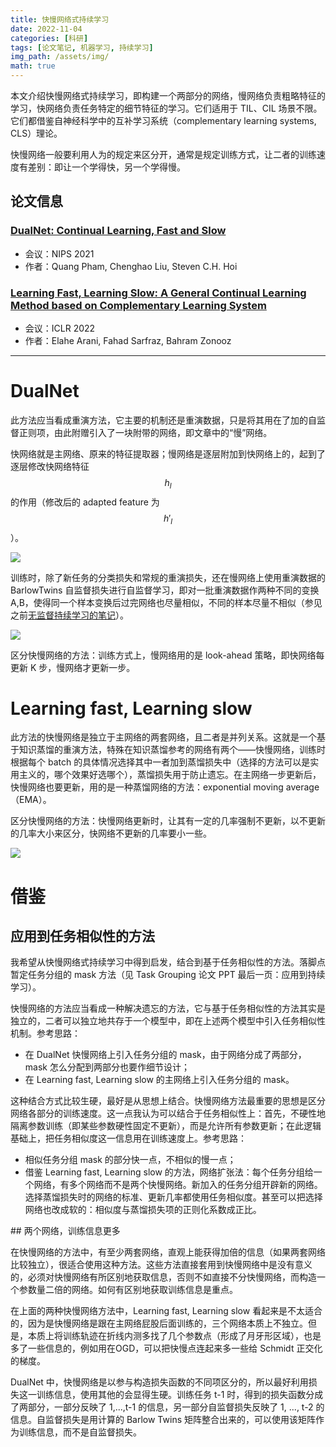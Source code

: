 ```yaml
---
title: 快慢网络式持续学习
date: 2022-11-04
categories: [科研]
tags: [论文笔记, 机器学习, 持续学习]
img_path: /assets/img/
math: true
---
```




本文介绍快慢网络式持续学习，即构建一个两部分的网络，慢网络负责粗略特征的学习，快网络负责任务特定的细节特征的学习。它们适用于 TIL、CIL 场景不限。它们都借鉴自神经科学中的互补学习系统（complementary learning systems, CLS）理论。

快慢网络一般要利用人为的规定来区分开，通常是规定训练方式，让二者的训练速度有差别：即让一个学得快，另一个学得慢。


## 论文信息

### [DualNet: Continual Learning, Fast and Slow](https://openreview.net/pdf?id=eQ7Kh-QeWnO)

- 会议：NIPS 2021
- 作者：Quang Pham, Chenghao Liu, Steven C.H. Hoi


### [Learning Fast, Learning Slow: A General Continual Learning Method based on Complementary Learning System](https://openreview.net/pdf?id=uxxFrDwrE7Y)

- 会议：ICLR 2022
- 作者：Elahe Arani, Fahad Sarfraz, Bahram Zonooz

--------------


# DualNet

此方法应当看成重演方法，它主要的机制还是重演数据，只是将其用在了加的自监督正则项，由此附赠引入了一块附带的网络，即文章中的“慢”网络。

快网络就是主网络、原来的特征提取器；慢网络是逐层附加到快网络上的，起到了逐层修改快网络特征 $$h_l$$ 的作用（修改后的 adapted feature 为 $$h'_l$$）。

![](DualNet_test.png)

训练时，除了新任务的分类损失和常规的重演损失，还在慢网络上使用重演数据的 BarlowTwins 自监督损失进行自监督学习，即对一批重演数据作两种不同的变换 A,B，使得同一个样本变换后过完网络也尽量相似，不同的样本尽量不相似（参见之前[无监督持续学习的笔记]()）。

![](DualNet_train.png)

区分快慢网络的方法：训练方式上，慢网络用的是 look-ahead 策略，即快网络每更新 K 步，慢网络才更新一步。


# Learning fast, Learning slow

此方法的快慢网络是独立于主网络的两套网络，且二者是并列关系。这就是一个基于知识蒸馏的重演方法，特殊在知识蒸馏参考的网络有两个——快慢网络，训练时根据每个 batch 的具体情况选择其中一者加到蒸馏损失中（选择的方法可以是实用主义的，哪个效果好选哪个），蒸馏损失用于防止遗忘。在主网络一步更新后，快慢网络也要更新，用的是一种蒸馏网络的方法：exponential moving average（EMA）。

区分快慢网络的方法：快慢网络更新时，让其有一定的几率强制不更新，以不更新的几率大小来区分，快网络不更新的几率要小一些。

![](learning-fast-learning-slow.png)

# 借鉴

## 应用到任务相似性的方法

我希望从快慢网络式持续学习中得到启发，结合到基于任务相似性的方法。落脚点暂定任务分组的 mask 方法（见 Task Grouping 论文 PPT 最后一页：应用到持续学习）。

快慢网络的方法应当看成一种解决遗忘的方法，它与基于任务相似性的方法其实是独立的，二者可以独立地共存于一个模型中，即在上述两个模型中引入任务相似性机制。参考思路：

- 在 DualNet 快慢网络上引入任务分组的 mask，由于网络分成了两部分，mask 怎么分配到两部分也要作细节设计；
- 在 Learning fast, Learning slow 的主网络上引入任务分组的 mask。


这种结合方式比较生硬，最好是从思想上结合。快慢网络方法最重要的思想是区分网络各部分的训练速度。这一点我认为可以结合于任务相似性上：首先，不硬性地隔离参数训练（即某些参数硬性固定不更新），而是允许所有参数更新；在此逻辑基础上，把任务相似度这一信息用在训练速度上。参考思路：

- 相似任务分组 mask 的部分快一点，不相似的慢一点；
- 借鉴 Learning fast, Learning slow 的方法，网络扩张法：每个任务分组给一个网络，有多个网络而不是两个快慢网络。新加入的任务分组开辟新的网络。选择蒸馏损失时的网络的标准、更新几率都使用任务相似度。甚至可以把选择网络也改成软的：相似度与蒸馏损失项的正则化系数成正比。


## 两个网络，训练信息更多

在快慢网络的方法中，有至少两套网络，直观上能获得加倍的信息（如果两套网络比较独立），很适合使用这种方法。这些方法直接套用到快慢网络中是没有意义的，必须对快慢网络有所区别地获取信息，否则不如直接不分快慢网络，而构造一个参数量二倍的网络。如何有区别地获取训练信息是重点。

在上面的两种快慢网络方法中，Learning fast, Learning slow 看起来是不太适合的，因为是快慢网络是跟在主网络屁股后面训练的，三个网络本质上不独立。但是，本质上将训练轨迹在折线内测多找了几个参数点（形成了月牙形区域），也是多了一些信息的，例如用在OGD，可以把快慢点连起来多一些给 Schmidt 正交化的梯度。
 
DualNet 中，快慢网络是以参与构造损失函数的不同项区分的，所以最好利用损失这一训练信息，使用其他的会显得生硬。训练任务 t-1 时，得到的损失函数分成了两部分，一部分反映了 1,...,t-1 的信息，另一部分自监督损失反映了 1, ..., t-2 的信息。自监督损失是用计算的 Barlow Twins 矩阵整合出来的，可以使用该矩阵作为训练信息，而不是自监督损失。